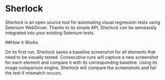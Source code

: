 # Sherlock

Sherlock is an open source tool for automating visual regression tests using Selenium WebDriver. Thanks to its simple API, Sherlock can be semeassly integrated into your existing Selenium tests.

##How it Works

On its first run, Sherlock saves a baseline screenshot for all elements that need to be visually tested. Consecutive runs will capture a new screenshot for each element and compare it with its corresponding baseline.
Using its image comparison engine, Sherlock will compare the screenshots and fail the test if mismatch occurs.
